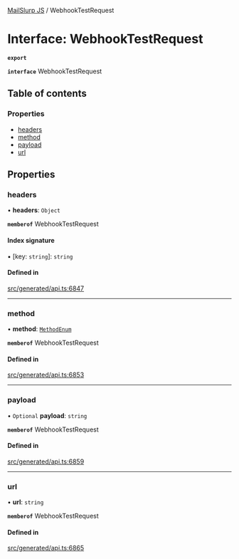 [MailSlurp JS](../README.md) / WebhookTestRequest

# Interface: WebhookTestRequest

**`export`**

**`interface`** WebhookTestRequest

## Table of contents

### Properties

- [headers](WebhookTestRequest.md#headers)
- [method](WebhookTestRequest.md#method)
- [payload](WebhookTestRequest.md#payload)
- [url](WebhookTestRequest.md#url)

## Properties

### headers

• **headers**: `Object`

**`memberof`** WebhookTestRequest

#### Index signature

▪ [key: `string`]: `string`

#### Defined in

[src/generated/api.ts:6847](https://github.com/mailslurp/mailslurp-client/blob/75eefbf/src/generated/api.ts#L6847)

___

### method

• **method**: [`MethodEnum`](../enums/WebhookTestRequest.MethodEnum.md)

**`memberof`** WebhookTestRequest

#### Defined in

[src/generated/api.ts:6853](https://github.com/mailslurp/mailslurp-client/blob/75eefbf/src/generated/api.ts#L6853)

___

### payload

• `Optional` **payload**: `string`

**`memberof`** WebhookTestRequest

#### Defined in

[src/generated/api.ts:6859](https://github.com/mailslurp/mailslurp-client/blob/75eefbf/src/generated/api.ts#L6859)

___

### url

• **url**: `string`

**`memberof`** WebhookTestRequest

#### Defined in

[src/generated/api.ts:6865](https://github.com/mailslurp/mailslurp-client/blob/75eefbf/src/generated/api.ts#L6865)
